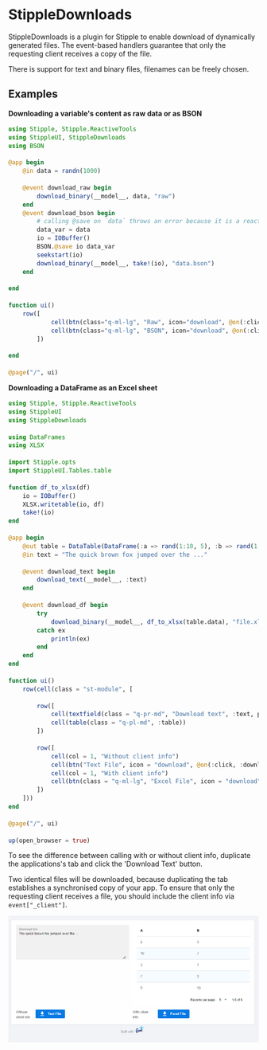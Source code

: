 # StippleDownloads

StippleDownloads is a plugin for Stipple to enable download of dynamically generated files.
The event-based handlers guarantee that only the requesting client receives a copy of the file.

There is support for text and binary files, filenames can be freely chosen.

## Examples

**Downloading a variable's content as raw data or as BSON**

```julia
using Stipple, Stipple.ReactiveTools
using StippleUI, StippleDownloads
using BSON

@app begin
    @in data = randn(1000)

    @event download_raw begin
        download_binary(__model__, data, "raw")
    end
    @event download_bson begin
        # calling @save on `data` throws an error because it is a reactive variable. Need to make a copy
        data_var = data
        io = IOBuffer()
        BSON.@save io data_var
        seekstart(io)
        download_binary(__model__, take!(io), "data.bson")
    end

end

function ui()
    row([
            cell(btn(class="q-ml-lg", "Raw", icon="download", @on(:click, :download_raw, :addclient), color="primary", nocaps=true))
            cell(btn(class="q-ml-lg", "BSON", icon="download", @on(:click, :download_bson, :addclient), color="secondary", nocaps=true))
        ])
    
end

@page("/", ui)

```

**Downloading a DataFrame as an Excel sheet**

```julia
using Stipple, Stipple.ReactiveTools
using StippleUI
using StippleDownloads

using DataFrames
using XLSX

import Stipple.opts
import StippleUI.Tables.table

function df_to_xlsx(df)
    io = IOBuffer()
    XLSX.writetable(io, df)
    take!(io)
end

@app begin
    @out table = DataTable(DataFrame(:a => rand(1:10, 5), :b => rand(1:10, 5)))
    @in text = "The quick brown fox jumped over the ..."

    @event download_text begin
        download_text(__model__, :text)
    end

    @event download_df begin
        try
            download_binary(__model__, df_to_xlsx(table.data), "file.xlsx"; client = event["_client"])
        catch ex
            println(ex)
        end
    end
end

function ui()
    row(cell(class = "st-module", [

        row([
            cell(textfield(class = "q-pr-md", "Download text", :text, placeholder = "no output yet ...", :outlined, :filled, type = "textarea"))
            cell(table(class = "q-pl-md", :table))
        ])
              
        row([
            cell(col = 1, "Without client info")
            cell(btn("Text File", icon = "download", @on(:click, :download_text), color = "primary", nocaps = true))
            cell(col = 1, "With client info")
            cell(btn(class = "q-ml-lg", "Excel File", icon = "download", @on(:click, :download_df, :addclient), color = "primary", nocaps = true))
        ])
    ]))
end

@page("/", ui)

up(open_browser = true)

```

To see the difference between calling with or without client info, duplicate the applications's tab and click the 'Download Text' button.

Two identical files will be downloaded, because duplicating the tab establishes a synchronised copy of your app. To ensure that only the requesting client receives a file, you should include the client info via `event["_client"]`.
    
![Demo App](./docs/demo.png)
